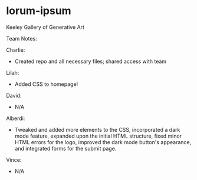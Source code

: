 # lorum-ipsum
Keeley Gallery of Generative Art

Team Notes:

Charlie:
- Created repo and all necessary files; shared access with team

Lilah:
- Added CSS to homepage!

David:
- N/A

Alberdi:
- Tweaked and added more elements to the CSS, incorporated a dark mode feature, expanded upon the initial HTML structure, fixed minor HTML errors for the logo, improved the dark mode button's appearance, and integrated forms for the submit page.

Vince:
- N/A
